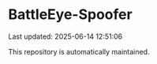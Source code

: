 # BattleEye-Spoofer

Last updated: 2025-06-14 12:51:06

This repository is automatically maintained.
